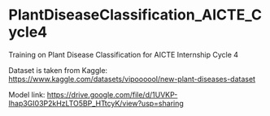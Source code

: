 # PlantDiseaseClassification_AICTE_Cycle4
Training on Plant Disease Classification for AICTE Internship Cycle 4

Dataset is taken from Kaggle:
https://www.kaggle.com/datasets/vipoooool/new-plant-diseases-dataset

Model link:
https://drive.google.com/file/d/1UVKP-Ihap3GI03P2kHzLTO5BP_HTtcyK/view?usp=sharing

